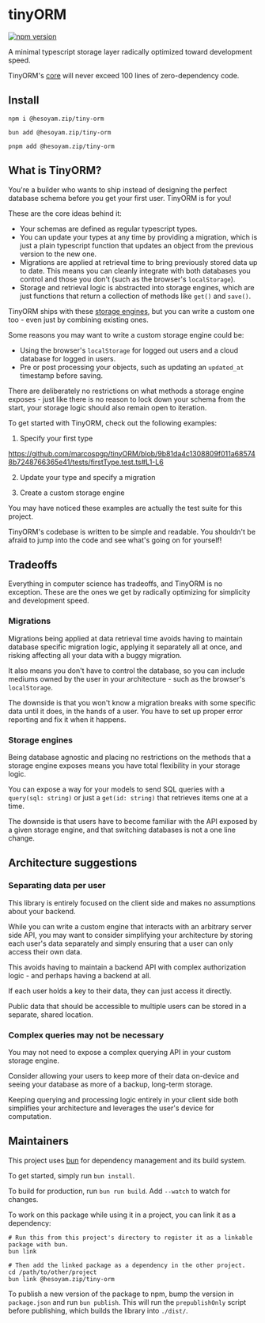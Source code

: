 # tinyORM

[![npm version](https://badge.fury.io/js/@hesoyam.zip%2Ftiny-orm.svg)](https://www.npmjs.com/package/@hesoyam.zip/tiny-orm)

A minimal typescript storage layer radically optimized toward development speed.

TinyORM's [core](./src/tinyORM.ts) will never exceed 100 lines of zero-dependency code.

## Install

```shell
npm i @hesoyam.zip/tiny-orm
```

```shell
bun add @hesoyam.zip/tiny-orm
```

```shell
pnpm add @hesoyam.zip/tiny-orm
```

## What is TinyORM?

You're a builder who wants to ship instead of designing the perfect database schema before you get your first user. TinyORM is for you!

These are the core ideas behind it:

- Your schemas are defined as regular typescript types.
- You can update your types at any time by providing a migration, which is just a plain typescript function that updates an object from the previous version to the new one.
- Migrations are applied at retrieval time to bring previously stored data up to date. This means you can cleanly integrate with both databases you control and those you don't (such as the browser's `localStorage`).
- Storage and retrieval logic is abstracted into storage engines, which are just functions that return a collection of methods like `get()` and `save()`.

TinyORM ships with these [storage engines](<(./src/storageEngines)>), but you can write a custom one too - even just by combining existing ones.

Some reasons you may want to write a custom storage engine could be:

- Using the browser's `localStorage` for logged out users and a cloud database for logged in users.
- Pre or post processing your objects, such as updating an `updated_at`
  timestamp before saving.

There are deliberately no restrictions on what methods a storage engine exposes - just like there is no reason to lock down your schema from the start, your storage logic should also remain open to iteration.

To get started with TinyORM, check out the following examples:

1. Specify your first type

https://github.com/marcospgp/tinyORM/blob/9b81da4c1308809f011a685748b7248766365e41/tests/firstType.test.ts#L1-L6

2. Update your type and specify a migration

3. Create a custom storage engine

You may have noticed these examples are actually the test suite for this project.

TinyORM's codebase is written to be simple and readable. You shouldn't be afraid to jump into the code and see what's going on for yourself!

## Tradeoffs

Everything in computer science has tradeoffs, and TinyORM is no exception. These are the ones we get by radically optimizing for simplicity and development speed.

### Migrations

Migrations being applied at data retrieval time avoids having to maintain database specific migration logic, applying it separately all at once, and risking affecting all your data with a buggy migration.

It also means you don't have to control the database, so you can include mediums owned by the user in your architecture - such as the browser's `localStorage`.

The downside is that you won't know a migration breaks with some specific data until it does, in the hands of a user. You have to set up proper error reporting and fix it when it happens.

### Storage engines

Being database agnostic and placing no restrictions on the methods that a storage engine exposes means you have total flexibility in your storage logic.

You can expose a way for your models to send SQL queries with a `query(sql: string)` or just a `get(id: string)` that retrieves items one at a time.

The downside is that users have to become familiar with the API exposed by a given storage engine, and that switching databases is not a one line change.

## Architecture suggestions

### Separating data per user

This library is entirely focused on the client side and makes no assumptions about your backend.

While you can write a custom engine that interacts with an arbitrary server side API, you may want to consider simplifying your architecture by storing each user's data separately and simply ensuring that a user can only access their own data.

This avoids having to maintain a backend API with complex authorization logic - and perhaps having a backend at all.

If each user holds a key to their data, they can just access it directly.

Public data that should be accessible to multiple users can be stored in a separate, shared location.

### Complex queries may not be necessary

You may not need to expose a complex querying API in your custom storage engine.

Consider allowing your users to keep more of their data on-device and seeing your database as more of a backup, long-term storage.

Keeping querying and processing logic entirely in your client side both simplifies your architecture and leverages the user's device for computation.

## Maintainers

This project uses [bun](https://bun.sh) for dependency management and its build system.

To get started, simply run `bun install`.

To build for production, run `bun run build`. Add `--watch` to watch for changes.

To work on this package while using it in a project, you can link it as a dependency:

```shell
# Run this from this project's directory to register it as a linkable package with bun.
bun link

# Then add the linked package as a dependency in the other project.
cd /path/to/other/project
bun link @hesoyam.zip/tiny-orm
```

To publish a new version of the package to npm, bump the version in `package.json` and run `bun publish`. This will run the `prepublishOnly` script before publishing, which builds the library into `./dist/`.
